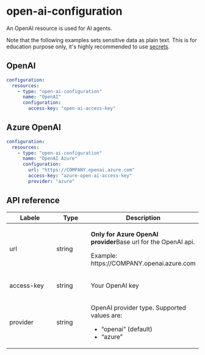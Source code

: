 # open-ai-configuration

An OpenAI resource is used for AI agents.

Note that the following examples sets sensitive data as plain text. This is for education purpose only, it's highly recommended to use [secrets](../../building-applications/secrets.md).

## OpenAI

```yaml
configuration:
  resources:
    - type: "open-ai-configuration"
      name: "OpenAI"
      configuration:
        access-key: "open-ai-access-key"
```


## Azure OpenAI

```yaml
configuration:
  resources:
    - type: "open-ai-configuration"
      name: "OpenAI Azure"
      configuration:
        url: "https://COMPANY.openai.azure.com"
        access-key: "azure-open-ai-access-key"
        provider: "azure"
```


## API reference
<table><thead><tr><th width="158.33333333333331">Labele</th><th width="111">Type</th><th>Description</th></tr></thead><tbody><tr><td>url</td><td>string</td><td><p><b>Only for Azure OpenAI provider</b>Base url for the OpenAI api. </p><p></p><p>Example: https://COMPANY.openai.azure.com</p></td></tr><tr><td>access-key</td><td>string</td><td><p>Your OpenAI key</p><p></p></td></tr><tr><td>provider</td><td>string</td><td><p>OpenAI provider type. Supported values are:</p><ul><li>“openai” (default)</li><li>“azure”</li></ul></td></tr></tbody></table>
